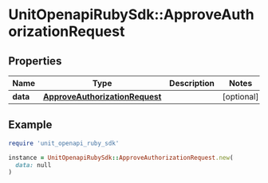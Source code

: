 # UnitOpenapiRubySdk::ApproveAuthorizationRequest

## Properties

| Name | Type | Description | Notes |
| ---- | ---- | ----------- | ----- |
| **data** | [**ApproveAuthorizationRequest**](ApproveAuthorizationRequest.md) |  | [optional] |

## Example

```ruby
require 'unit_openapi_ruby_sdk'

instance = UnitOpenapiRubySdk::ApproveAuthorizationRequest.new(
  data: null
)
```


